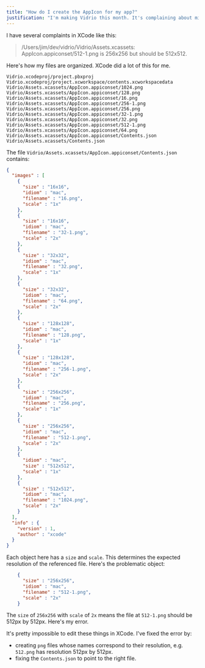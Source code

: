 ```yaml
---
title: "How do I create the AppIcon for my app?"
justification: "I'm making Vidrio this month. It's complaining about misconfigured AppIcons, which I don't understand."
---
```


I have several complaints in XCode like this:

> /Users/jim/dev/vidrio/Vidrio/Assets.xcassets: AppIcon.appiconset/512-1.png is 256x256 but should be 512x512.

Here's how my files are organized. XCode did a lot of this for me.

```
Vidrio.xcodeproj/project.pbxproj
Vidrio.xcodeproj/project.xcworkspace/contents.xcworkspacedata
Vidrio/Assets.xcassets/AppIcon.appiconset/1024.png
Vidrio/Assets.xcassets/AppIcon.appiconset/128.png
Vidrio/Assets.xcassets/AppIcon.appiconset/16.png
Vidrio/Assets.xcassets/AppIcon.appiconset/256-1.png
Vidrio/Assets.xcassets/AppIcon.appiconset/256.png
Vidrio/Assets.xcassets/AppIcon.appiconset/32-1.png
Vidrio/Assets.xcassets/AppIcon.appiconset/32.png
Vidrio/Assets.xcassets/AppIcon.appiconset/512-1.png
Vidrio/Assets.xcassets/AppIcon.appiconset/64.png
Vidrio/Assets.xcassets/AppIcon.appiconset/Contents.json
Vidrio/Assets.xcassets/Contents.json
```

The file `Vidrio/Assets.xcassets/AppIcon.appiconset/Contents.json` contains:

```json
{
  "images" : [
    {
      "size" : "16x16",
      "idiom" : "mac",
      "filename" : "16.png",
      "scale" : "1x"
    },
    {
      "size" : "16x16",
      "idiom" : "mac",
      "filename" : "32-1.png",
      "scale" : "2x"
    },
    {
      "size" : "32x32",
      "idiom" : "mac",
      "filename" : "32.png",
      "scale" : "1x"
    },
    {
      "size" : "32x32",
      "idiom" : "mac",
      "filename" : "64.png",
      "scale" : "2x"
    },
    {
      "size" : "128x128",
      "idiom" : "mac",
      "filename" : "128.png",
      "scale" : "1x"
    },
    {
      "size" : "128x128",
      "idiom" : "mac",
      "filename" : "256-1.png",
      "scale" : "2x"
    },
    {
      "size" : "256x256",
      "idiom" : "mac",
      "filename" : "256.png",
      "scale" : "1x"
    },
    {
      "size" : "256x256",
      "idiom" : "mac",
      "filename" : "512-1.png",
      "scale" : "2x"
    },
    {
      "idiom" : "mac",
      "size" : "512x512",
      "scale" : "1x"
    },
    {
      "size" : "512x512",
      "idiom" : "mac",
      "filename" : "1024.png",
      "scale" : "2x"
    }
  ],
  "info" : {
    "version" : 1,
    "author" : "xcode"
  }
}
```

Each object here has a `size` and `scale`. This determines the expected resolution of the referenced file. Here's the problematic object:

```json
    {
      "size" : "256x256",
      "idiom" : "mac",
      "filename" : "512-1.png",
      "scale" : "2x"
    }
```

The `size` of `256x256` with `scale` of `2x` means the file at `512-1.png` should be 512px by 512px. Here's my error.

It's pretty impossible to edit these things in XCode. I've fixed the error by:

* creating `png` files whose names correspond to their resolution, e.g. `512.png` has resolution 512px by 512px.
* fixing the `Contents.json` to point to the right file.
